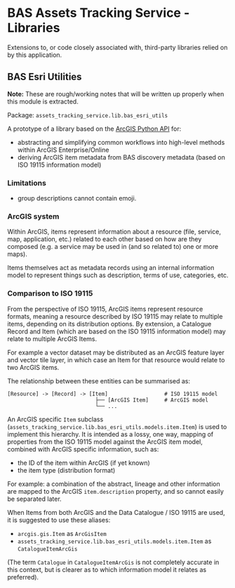 # BAS Assets Tracking Service - Libraries

Extensions to, or code closely associated with, third-party libraries relied on by this application.

## BAS Esri Utilities

**Note:** These are rough/working notes that will be written up properly when this module is extracted.

Package: `assets_tracking_service.lib.bas_esri_utils`

A prototype of a library based on the [ArcGIS Python API](https://developers.arcgis.com/python/latest/) for:

- abstracting and simplifying common workflows into high-level methods within ArcGIS Enterprise/Online
- deriving ArcGIS item metadata from BAS discovery metadata (based on ISO 19115 information model)

### Limitations

- group descriptions cannot contain emoji.

### ArcGIS system

Within ArcGIS, items represent information about a resource (file, service, map, application, etc.) related to each
other based on how are they composed (e.g. a service may be used in (and so related to) one or more maps).

Items themselves act as metadata records using an internal information model to represent things such as description,
terms of use, categories, etc.

### Comparison to ISO 19115

From the perspective of ISO 19115, ArcGIS items represent resource formats, meaning a resource described by ISO 19115
may relate to multiple items, depending on its distribution options. By extension, a Catalogue Record and Item (which
are based on the ISO 19115 information model) may relate to multiple ArcGIS Items.

For example a vector dataset may be distributed as an ArcGIS feature layer and vector tile layer, in which case an Item
for that resource would relate to two ArcGIS items.

The relationship between these entities can be summarised as:

```
[Resource] -> [Record] -> [Item]                  # ISO 19115 model
                            ├── [ArcGIS Item]     # ArcGIS model
                            └── ...
```

An ArcGIS specific `Item` subclass (`assets_tracking_service.lib.bas_esri_utils.models.item.Item`) is used to implement
this hierarchy. It is intended as a lossy, one way, mapping of properties from the ISO 19115 model against the ArcGIS
item model, combined with ArcGIS specific information, such as:

- the ID of the item within ArcGIS (if yet known)
- the item type (distribution format)

For example: a combination of the abstract, lineage and other information are mapped to the ArcGIS `item.description`
property, and so cannot easily be separated later.

When Items from both ArcGIS and the Data Catalogue / ISO 19115 are used, it is suggested to use these aliases:

- `arcgis.gis.Item` as `ArcGisItem`
- `assets_tracking_service.lib.bas_esri_utils.models.item.Item` as `CatalogueItemArcGis`

(The term `Catalogue` in `CatalogueItemArcGis` is not completely accurate in this context, but is clearer as to which
information model it relates as preferred).
